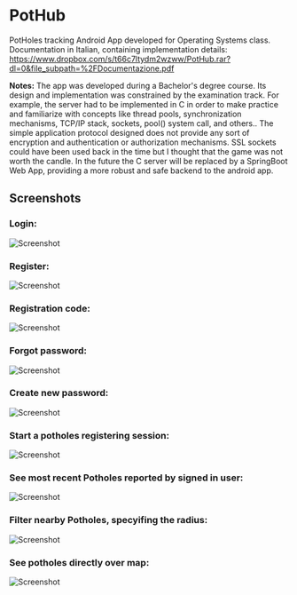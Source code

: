 # PotHub
PotHoles tracking Android App developed for Operating Systems class. 
Documentation in Italian, containing implementation details: https://www.dropbox.com/s/t66c7ltydm2wzww/PotHub.rar?dl=0&file_subpath=%2FDocumentazione.pdf

**Notes:** The app was developed during a Bachelor's degree course. Its design and implementation was constrained by the examination track. For example, the server had to be implemented in C in order to make practice and familiarize with concepts like thread pools, synchronization mechanisms, TCP/IP stack, sockets, pool() system call, and others..
The simple application protocol designed does not provide any sort of encryption and authentication or authorization mechanisms. SSL sockets could have been used back in the time but I thought that the game was not worth the candle. 
In the future the C server will be replaced by a SpringBoot Web App, providing a more robust and safe backend to the android app.

## Screenshots

### Login:

![Screenshot](./Pothub/screenshots/h.png)

### Register:

![Screenshot](./Pothub/screenshots/i.png)

### Registration code:

![Screenshot](./Pothub/screenshots/m.png)

### Forgot password:

![Screenshot](./Pothub/screenshots/l.png)

### Create new password:

![Screenshot](./Pothub/screenshots/n.png)

### Start a potholes registering session:

![Screenshot](./Pothub/screenshots/e.png)

### See most recent Potholes reported by signed in user:

![Screenshot](./Pothub/screenshots/f.png)

### Filter nearby Potholes, specyifing the radius:

![Screenshot](./Pothub/screenshots/g.png)

### See potholes directly over map:

![Screenshot](./Pothub/screenshots/d.png)

